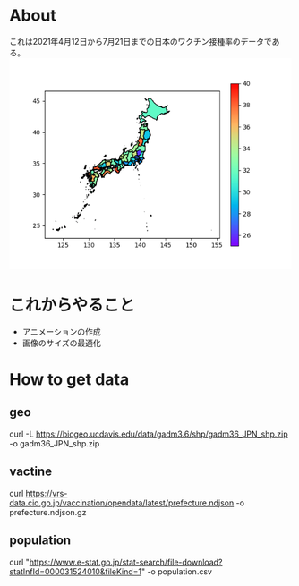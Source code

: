 # About 
これは2021年4月12日から7月21日までの日本のワクチン接種率のデータである。
![](img/japan_vaccine_map.png)

# これからやること
- アニメーションの作成
- 画像のサイズの最適化
# How to get data
## geo
curl -L https://biogeo.ucdavis.edu/data/gadm3.6/shp/gadm36_JPN_shp.zip -o gadm36_JPN_shp.zip
## vactine 
curl https://vrs-data.cio.go.jp/vaccination/opendata/latest/prefecture.ndjson -o prefecture.ndjson.gz
## population 
curl "https://www.e-stat.go.jp/stat-search/file-download?statInfId=000031524010&fileKind=1" -o population.csv

